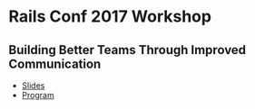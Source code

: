 # Rails Conf 2017 Workshop

## Building Better Teams Through Improved Communication


- [Slides](http://communication-workshop.surge.sh)
- [Program](http://railsconf.com/program/workshops#session-86)
